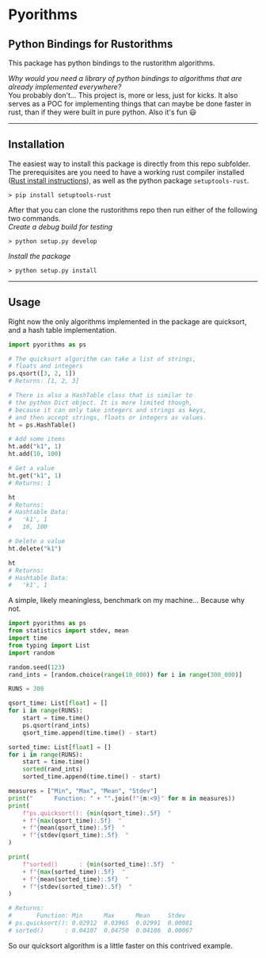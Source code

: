 Pyorithms
===========
Python Bindings for Rustorithms
------------------------------

This package has python bindings to the rustorithm algorithms.  

_Why would you need a library of python bindings to algorithms that are already implemented everywhere?_  
You probably don't... This project is, more or less, just for kicks. It also serves as a POC for implementing things that can maybe be done faster in rust, than if they were built in pure python. Also it's fun 😃
 
------------
Installation
------------
The easiest way to install this package is directly from this repo subfolder. The prerequisites are you need to have a working rust compiler installed ([Rust install instructions](https://www.rust-lang.org/tools/install)), as well as the python package `setuptools-rust`.  
```shell
> pip install setuptools-rust
```
After that you can clone the rustorithms repo then run either of the following two commands.  
_Create a debug build for testing_
```shell
> python setup.py develop
```
_Install the package_
```shell
> python setup.py install
```

-----
Usage
-----
Right now the only algorithms implemented in the package are quicksort, and a hash table implementation.
```python
import pyorithms as ps

# The quicksort algorithm can take a list of strings,
# floats and integers
ps.qsort([3, 2, 1])
# Returns: [1, 2, 3]

# There is also a HashTable class that is similar to
# the python Dict object. It is more limited though,
# because it can only take integers and strings as keys,
# and then accept strings, floats or integers as values.
ht = ps.HashTable()

# Add some items
ht.add("k1", 1)
ht.add(10, 100)

# Get a value
ht.get("k1", 1)
# Returns: 1

ht
# Returns:
# Hashtable Data:
#   'k1', 1
#   10, 100

# Delete a value
ht.delete("k1")

ht
# Returns:
# Hashtable Data:
#   'k1', 1
```

A simple, likely meaningless, benchmark on my machine... Because why not.
```python
import pyorithms as ps
from statistics import stdev, mean
import time
from typing import List
import random

random.seed(123)
rand_ints = [random.choice(range(10_000)) for i in range(300_000)]

RUNS = 300

qsort_time: List[float] = []
for i in range(RUNS):
    start = time.time()
    ps.qsort(rand_ints)
    qsort_time.append(time.time() - start)

sorted_time: List[float] = []
for i in range(RUNS):
    start = time.time()
    sorted(rand_ints)
    sorted_time.append(time.time() - start)

measures = ["Min", "Max", "Mean", "Stdev"]
print("      Function: " + "".join(f"{m:<9}" for m in measures))
print(
    f"ps.quicksort(): {min(qsort_time):.5f}  "
    + f"{max(qsort_time):.5f}  "
    + f"{mean(qsort_time):.5f}  "
    + f"{stdev(qsort_time):.5f}  "
)

print(
    f"sorted()      : {min(sorted_time):.5f}  "
    + f"{max(sorted_time):.5f}  "
    + f"{mean(sorted_time):.5f}  "
    + f"{stdev(sorted_time):.5f}  "
)

# Returns:
#       Function: Min      Max      Mean     Stdev
# ps.quicksort(): 0.02912  0.03965  0.02991  0.00081
# sorted()      : 0.04107  0.04750  0.04186  0.00067
```

So our quicksort algorithm is a little faster on this contrived example.
